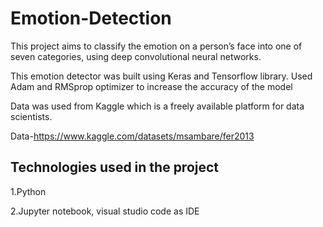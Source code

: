 # Emotion-Detection

This project aims to classify the emotion on a person’s face into 
one of seven categories, using deep convolutional neural 
networks.

This emotion detector was built using Keras and 
Tensorflow library.
Used Adam and RMSprop optimizer to increase the 
accuracy of the model

Data was used from Kaggle which is a freely available platform for data scientists.

Data-https://www.kaggle.com/datasets/msambare/fer2013

## Technologies used in the project
1.Python

2.Jupyter notebook, visual studio code as IDE
